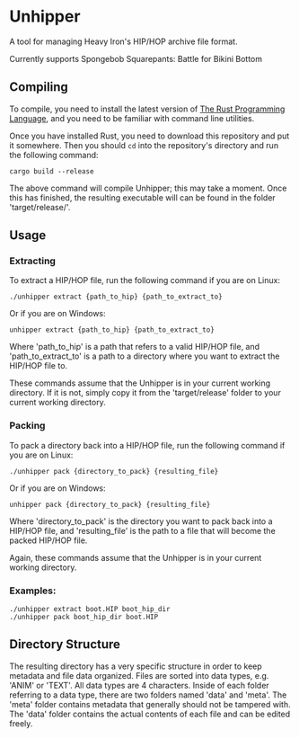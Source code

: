 # Unhipper
A tool for managing Heavy Iron's HIP/HOP archive file format.

Currently supports Spongebob Squarepants: Battle for Bikini Bottom

## Compiling
To compile, you need to install the latest version of 
[The Rust Programming Language](https://www.rust-lang.org/en-US/), 
and you need to be familiar with command line utilities.

Once you have installed Rust, you need to download this repository and
put it somewhere. Then you should `cd` into the repository's directory
and run the following command:
```
cargo build --release
```

The above command will compile Unhipper; this may take a moment. Once this
has finished, the resulting executable will can be found in the folder 
'target/release/'.

## Usage
### Extracting
To extract a HIP/HOP file, run the following command if you are on Linux:
```
./unhipper extract {path_to_hip} {path_to_extract_to}
```

Or if you are on Windows:
```
unhipper extract {path_to_hip} {path_to_extract_to}
```

Where 'path_to_hip' is a path that refers to a valid HIP/HOP file, and 'path_to_extract_to' is
a path to a directory where you want to extract the HIP/HOP file to.

These commands assume that the Unhipper is in your current working directory. If it is not,
simply copy it from the 'target/release' folder to your current working directory.

### Packing
To pack a directory back into a HIP/HOP file, run the following command if you are on Linux:
```
./unhipper pack {directory_to_pack} {resulting_file}
```

Or if you are on Windows:
```
unhipper pack {directory_to_pack} {resulting_file}
```

Where 'directory_to_pack' is the directory you want to pack back into a HIP/HOP file, and
'resulting_file' is the path to a file that will become the packed HIP/HOP file.

Again, these commands assume that the Unhipper is in your current working directory.

### Examples:
```
./unhipper extract boot.HIP boot_hip_dir
./unhipper pack boot_hip_dir boot.HIP
```

## Directory Structure
The resulting directory has a very specific structure in order to keep metadata and file data
organized. Files are sorted into data types, e.g. 'ANIM' or 'TEXT'. All data types are 4 characters.
Inside of each folder referring to a data type, there are two folders named 'data' and 'meta'. The 'meta'
folder contains metadata that generally should not be tampered with. The 'data' folder contains the actual
contents of each file and can be edited freely.
